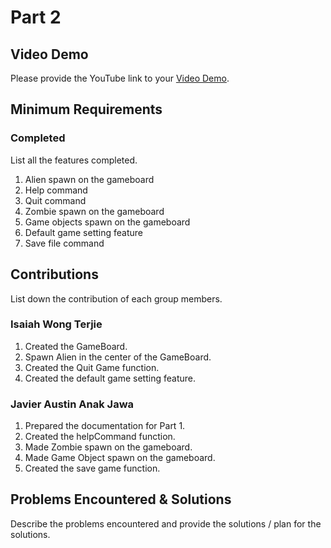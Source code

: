 # Part 2

## Video Demo

Please provide the YouTube link to your [Video Demo](https://youtube.com).

## Minimum Requirements

### Completed

List all the features completed.

1. Alien spawn on the gameboard
2. Help command
3. Quit command
4. Zombie spawn on the gameboard
5. Game objects spawn on the gameboard
6. Default game setting feature
7. Save file command

## Contributions

List down the contribution of each group members.

### Isaiah Wong Terjie

1. Created the GameBoard.
2. Spawn Alien in the center of the GameBoard.
3. Created the Quit Game function.
4. Created the default game setting feature.

### Javier Austin Anak Jawa

1. Prepared the documentation for Part 1.
2. Created the helpCommand function.
3. Made Zombie spawn on the gameboard.
4. Made Game Object spawn on the gameboard.
5. Created the save game function.

## Problems Encountered & Solutions

Describe the problems encountered and provide the solutions / plan for the solutions.
